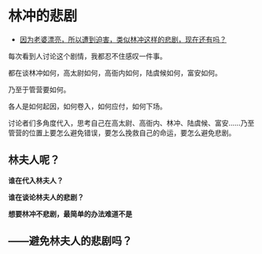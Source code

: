 # 林冲的悲剧

- [因为老婆漂亮，所以遭到迫害，类似林冲这样的悲剧，现在还有吗？](https://www.zhihu.com/question/355960957/answer/2269012543)


每次看到人讨论这个剧情，我都忍不住感叹一件事。

都在谈林冲如何，高太尉如何，高衙内如何，陆虞候如何，富安如何。

乃至于管营要如何。

各人是如何起因，如何卷入，如何应付，如何下场。

讨论者们多角度代入，思考自己在高太尉、高衙内、林冲、陆虞候、富安……乃至管营的位置上要怎么避免错误，要怎么挽救自己的命运，要怎么避免悲剧。

  

  

  

  

  

  

  

  

  

  

  

  

  

  

  

## 林夫人呢？

**谁在代入林夫人？**

**谁在谈论林夫人的悲剧？**

  

**想要林冲不悲剧，最简单的办法难道不是**

## **——避免林夫人的悲剧吗？**

  
